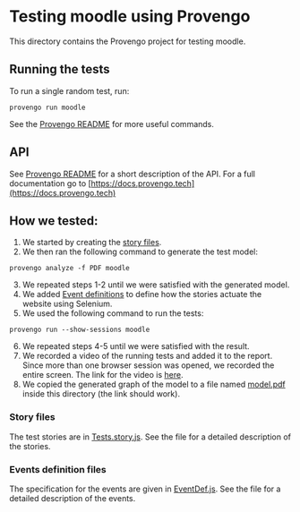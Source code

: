 # Testing moodle using Provengo
This directory contains the Provengo project for testing moodle.

## Running the tests
To run a single random test, run:
```shell 
provengo run moodle
```

See the [Provengo README](moodle/README.md) for more useful commands.

## API
See [Provengo README](moodle/README.md) for a short description of the API.
For a full documentation go to [https://docs.provengo.tech](https://docs.provengo.tech)

## How we tested:
1. We started by creating the [story files](moodle/spec/js/Tests.story.js).
2. We then ran the following command to generate the test model:
```shell
provengo analyze -f PDF moodle  
```
3. We repeated steps 1-2 until we were satisfied with the generated model.
4. We added [Event definitions](moodle/spec/js/EventDef.js) to define how the stories actuate the website using Selenium.
5. We used the following command to run the tests:
```shell
provengo run --show-sessions moodle
```
6. We repeated steps 4-5 until we were satisfied with the result.
7. We recorded a video of the running tests and added it to the report. Since more than one browser session was opened, we recorded the entire screen. The link for the video is [here](https://drive.google.com/file/d/19tseO7svOP6g8mQpSFMFdC8J-QXLOZS1/view?usp=sharing).
8. We copied the generated graph of the model to a file named [model.pdf](model.pdf) inside this directory (the link should work).

### Story files
The test stories are in [Tests.story.js](moodle/spec/js/Tests.story.js). See the file for a detailed description of the stories.

### Events definition files
The specification for the events are given in [EventDef.js](moodle/spec/js/EventDef.js). See the file for a detailed description of the events.
